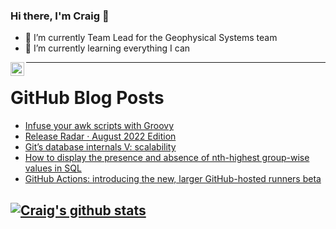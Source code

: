 ### Hi there, I'm Craig 👋

<!--
**CraigTeelFugro/CraigTeelFugro** is a ✨ _special_ ✨ repository because its `README.md` (this file) appears on your GitHub profile.

Here are some ideas to get you started:
-->

- 🔭 I’m currently Team Lead for the Geophysical Systems team
- 🌱 I’m currently learning everything I can

[<img align="left" alt="Craig Teel | LinkedIn" width="22px" src="https://cdn.jsdelivr.net/npm/simple-icons@v3/icons/linkedin.svg" />][linkedin]

---

# GitHub Blog Posts

<!-- BLOG-POST-LIST:START -->
- [Infuse your awk scripts with Groovy](https://opensource.com/article/22/9/awk-groovy)
- [Release Radar · August 2022 Edition](https://github.blog/2022-09-02-release-radar-aug-2022/)
- [Git’s database internals V: scalability](https://github.blog/2022-09-02-gits-database-internals-v-scalability/)
- [How to display the presence and absence of nth-highest group-wise values in SQL](https://opensource.com/article/22/9/nth-highest-values-sql)
- [GitHub Actions: introducing the new, larger GitHub-hosted runners beta](https://github.blog/2022-09-01-github-actions-introducing-the-new-larger-github-hosted-runners-beta/)
<!-- BLOG-POST-LIST:END -->

## [![Craig's github stats](https://github-readme-stats.vercel.app/api?username=craigteelfugro)](https://github.com/anuraghazra/github-readme-stats)


[linkedin]: https://linkedin.com/in/craig-teel-b8786771
